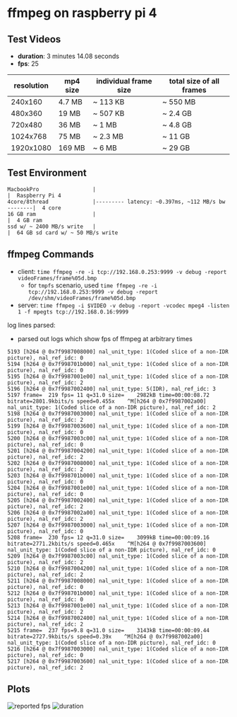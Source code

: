 # ffmpeg on raspberry pi 4 

## Test Videos
- **duration**: 3 minutes 14.08 seconds
- **fps**: 25

| resolution | mp4 size | individual frame size | total size of all frames |
|------------|----------|-----------------------|--------------------------|
| 240x160    | 4.7 MB   | ~ 113 KB              | ~ 550 MB                 |
| 480x360    | 19 MB    | ~ 507 KB              | ~ 2.4 GB                 |
| 720x480    | 36 MB    | ~ 1 MB                | ~ 4.8 GB                 |
| 1024x768   | 75 MB    | ~ 2.3 MB              | ~ 11 GB                  |
| 1920x1080  | 169 MB   | ~ 6 MB                | ~ 29 GB                  |

## Test Environment

```
MacbookPro                 |                                                |  Raspberry Pi 4
4core/8thread              |--------- latency: ~0.397ms, ~112 MB/s bw --------|  4 core
16 GB ram                  |                                                |  4 GB ram
ssd w/ ~ 2400 MB/s write   |                                                |  64 GB sd card w/ ~ 50 MB/s write
```

## ffmpeg Commands
- client: `time ffmpeg -re -i tcp://192.168.0.253:9999 -v debug -report videoFrames/frame%05d.bmp`
  - for `tmpfs` scenario, used `time ffmpeg -re -i tcp://192.168.0.253:9999 -v debug -report /dev/shm/videoFrames/frame%05d.bmp`
- server: `time ffmpeg -i $VIDEO -v debug -report -vcodec mpeg4 -listen 1 -f mpegts tcp://192.168.0.16:9999`

log lines parsed:
- parsed out logs which show fps of ffmpeg at arbitrary times
```
5193 [h264 @ 0x7f9987008000] nal_unit_type: 1(Coded slice of a non-IDR picture), nal_ref_idc: 0
5194 [h264 @ 0x7f998701b000] nal_unit_type: 1(Coded slice of a non-IDR picture), nal_ref_idc: 0
5195 [h264 @ 0x7f9987001e00] nal_unit_type: 1(Coded slice of a non-IDR picture), nal_ref_idc: 2
5196 [h264 @ 0x7f9987002400] nal_unit_type: 5(IDR), nal_ref_idc: 3
5197 frame=  219 fps= 11 q=31.0 size=    2982kB time=00:00:08.72 bitrate=2801.9kbits/s speed=0.455x    ^M[h264 @ 0x7f9987002a00] nal_unit_type: 1(Coded slice of a non-IDR picture), nal_ref_idc: 2
5198 [h264 @ 0x7f9987003000] nal_unit_type: 1(Coded slice of a non-IDR picture), nal_ref_idc: 2
5199 [h264 @ 0x7f9987003600] nal_unit_type: 1(Coded slice of a non-IDR picture), nal_ref_idc: 0
5200 [h264 @ 0x7f9987003c00] nal_unit_type: 1(Coded slice of a non-IDR picture), nal_ref_idc: 0
5201 [h264 @ 0x7f9987004200] nal_unit_type: 1(Coded slice of a non-IDR picture), nal_ref_idc: 2
5202 [h264 @ 0x7f9987008000] nal_unit_type: 1(Coded slice of a non-IDR picture), nal_ref_idc: 2
5203 [h264 @ 0x7f998701b000] nal_unit_type: 1(Coded slice of a non-IDR picture), nal_ref_idc: 0
5204 [h264 @ 0x7f9987001e00] nal_unit_type: 1(Coded slice of a non-IDR picture), nal_ref_idc: 0
5205 [h264 @ 0x7f9987002400] nal_unit_type: 1(Coded slice of a non-IDR picture), nal_ref_idc: 2
5206 [h264 @ 0x7f9987002a00] nal_unit_type: 1(Coded slice of a non-IDR picture), nal_ref_idc: 2
5207 [h264 @ 0x7f9987003000] nal_unit_type: 1(Coded slice of a non-IDR picture), nal_ref_idc: 0
5208 frame=  230 fps= 12 q=31.0 size=    3099kB time=00:00:09.16 bitrate=2771.2kbits/s speed=0.465x    ^M[h264 @ 0x7f9987003600] nal_unit_type: 1(Coded slice of a non-IDR picture), nal_ref_idc: 0
5209 [h264 @ 0x7f9987003c00] nal_unit_type: 1(Coded slice of a non-IDR picture), nal_ref_idc: 2
5210 [h264 @ 0x7f9987004200] nal_unit_type: 1(Coded slice of a non-IDR picture), nal_ref_idc: 2
5211 [h264 @ 0x7f9987008000] nal_unit_type: 1(Coded slice of a non-IDR picture), nal_ref_idc: 0
5212 [h264 @ 0x7f998701b000] nal_unit_type: 1(Coded slice of a non-IDR picture), nal_ref_idc: 0
5213 [h264 @ 0x7f9987001e00] nal_unit_type: 1(Coded slice of a non-IDR picture), nal_ref_idc: 2
5214 [h264 @ 0x7f9987002400] nal_unit_type: 1(Coded slice of a non-IDR picture), nal_ref_idc: 2
5215 frame=  237 fps=9.8 q=31.0 size=    3143kB time=00:00:09.44 bitrate=2727.9kbits/s speed=0.39x    ^M[h264 @ 0x7f9987002a00] nal_unit_type: 1(Coded slice of a non-IDR picture), nal_ref_idc: 0
5216 [h264 @ 0x7f9987003000] nal_unit_type: 1(Coded slice of a non-IDR picture), nal_ref_idc: 0
5217 [h264 @ 0x7f9987003600] nal_unit_type: 1(Coded slice of a non-IDR picture), nal_ref_idc: 2
```

## Plots

![reported fps](https://github.com/pegasus-isi/chameleon-edge-workflow/blob/master/ffmpeg-performance/Figure_2.png?raw=true)
![duration](https://github.com/pegasus-isi/chameleon-edge-workflow/blob/master/ffmpeg-performance/Figure_3.png?raw=true)
